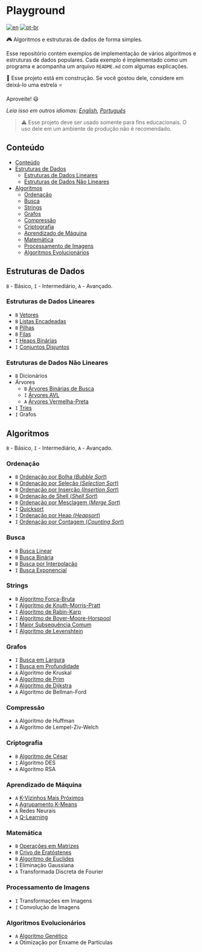 # Playground

[![en](https://img.shields.io/badge/lang-en-red.svg)](./README.md) [![pt-br](https://img.shields.io/badge/lang-pt--br-green.svg)](README.pt-br.md)

:video_game: Algoritmos e estruturas de dados de forma simples.

Esse repositório contém exemplos de implementação de vários algoritmos e
estruturas de dados populares. Cada exemplo é implementado como um programa e
acompanha um arquivo `README.md` com algumas explicações.

:hammer: Esse projeto está em construção. Se você gostou dele, considere em
deixá-lo uma estrela :star:

Aproveite! :smiley:

_Leia isso em outros idiomas: [English](README.md), [Português](README.pt-br.md)_

> ⚠️ Esse projeto deve ser usado somente para fins educacionais. O uso dele em
um ambiente de produção não é recomendado.

## Conteúdo

- [Conteúdo](#conteúdo)
- [Estruturas de Dados](#estruturas-de-dados)
  - [Estruturas de Dados Lineares](#estruturas-de-dados-lineares)
  - [Estruturas de Dados Não Lineares](#estruturas-de-dados-não-lineares)
- [Algoritmos](#algoritmos)
  - [Ordenação](#ordenação)
  - [Busca](#busca)
  - [Strings](#strings)
  - [Grafos](#grafos)
  - [Compressão](#compressão)
  - [Criptografia](#criptografia)
  - [Aprendizado de Máquina](#aprendizado-de-máquina)
  - [Matemática](#matemática)
  - [Processamento de Imagens](#processamento-de-imagens)
  - [Algoritmos Evolucionários](#algoritmos-evolucionários)

## Estruturas de Dados

`B` - Básico, `I` - Intermediário, `A` - Avançado.

### Estruturas de Dados Lineares

- `B` [Vetores](data-structures/vector/)
- `B` [Listas Encadeadas](data-structures/list/)
- `B` [Pilhas](data-structures/stack/)
- `B` [Filas](data-structures/queue/)
- `I` [Heaps Binárias](data-structures/binary-heap/)
- `I` [Conjuntos Disjuntos](data-structures/disjoint-set/)

### Estruturas de Dados Não Lineares

- `B` Dicionários
- Árvores
    - `B` [Árvores Binárias de Busca](data-structures/binary-search-tree/)
    - `I` [Árvores AVL](data-structures/avl-tree/)
    - `A` [Árvores Vermelha-Preta](data-structures/red-black-tree/)
- `I` [Tries](data-structures/trie/)
- `I` Grafos

## Algoritmos

`B` - Básico, `I` - Intermediário, `A` - Avançado.

### Ordenação

- `B` [Ordenação por Bolha (_Bubble Sort_)](sorting/bubble-sort/)
- `B` [Ordenação por Seleção (_Selection Sort_)](sorting/selection-sort/README.pt-br.md)
- `B` [Ordenação por Inserção (_Insertion Sort_)](sorting/insertion-sort/)
- `B` [Ordenação de Shell (_Shell Sort_)](sorting/shell-sort/README.pt-br.md)
- `B` [Ordenação por Mesclagem (_Merge Sort_)](sorting/merge-sort/README.pt-br.md)
- `I` [Quicksort](sorting/quicksort/README.pt-br.md)
- `I` [Ordenação por Heap (_Heapsort_)](sorting/heapsort/)
- `I` [Ordenação por Contagem (_Counting Sort_)](sorting/bubble-sort/)

### Busca

- `B` [Busca Linear](searching/linear-search/)
- `B` [Busca Binária](searching/binary-search/)
- `B` [Busca por Interpolação](searching/interpolation-search/)
- `I` [Busca Exponencial](searching/exponential-search/)

### Strings

- `B` [Algoritmo Força-Bruta](string/search/brute-force/README.pt-br.md)
- `I` [Algoritmo de Knuth-Morris-Pratt](string/search/kmp/README.pt-br.md)
- `I` [Algoritmo de Rabin-Karp](string/search/rabin-karp/README.pt-br.md)
- `I` [Algoritmo de Boyer-Moore-Horspool](string/search/bmh/README.pt-br.md)
- `I` [Maior Subsequência Comum](string/lcs/README.pt-br.md)
- `I` [Algoritmo de Levenshtein](string/levenshtein/README.pt-br.md)

### Grafos

- `I` [Busca em Largura](graph/search/bfs/)
- `I` [Busca em Profundidade](graph/search/dfs/)
- `A` Algoritmo de Kruskal
- `A` [Algoritmo de Prim](/graph/spanning-tree/prim/)
- `A` [Algoritmo de Dijkstra](graph/search/dijkstra/)
- `A` Algoritmo de Bellman-Ford

### Compressão

- `A` Algoritmo de Huffman
- `A` Algoritmo de Lempel-Ziv-Welch

### Criptografia

- `B` [Algoritmo de César](cryptography/caesar-cipher/)
- `I` Algoritmo DES
- `A` Algoritmo RSA

### Aprendizado de Máquina

- `A` [K-Vizinhos Mais Próximos](machine-learning/knn/)
- `A` [Agrupamento K-Means](machine-learning/k-means/)
- `A` Redes Neurais
- `A` [Q-Learning](machine-learning/q-learning/)

### Matemática

- `B` [Operações em Matrizes](math/matrix/README.pt-br.md)
- `B` [Crivo de Eratóstenes](math/sieve-eratosthenes/)
- `B` [Algoritmo de Euclides](math/euclidean-algorithm/)
- `I` Eliminação Gaussiana
- `A` Transformada Discreta de Fourier

### Processamento de Imagens

- `I` Transformações em Imagens
- `I` Convolução de Imagens

### Algoritmos Evolucionários

- `A` [Algoritmo Genético](evolutionary-algorithms/genetic-algorithm/)
- `A` Otimização por Enxame de Partículas
